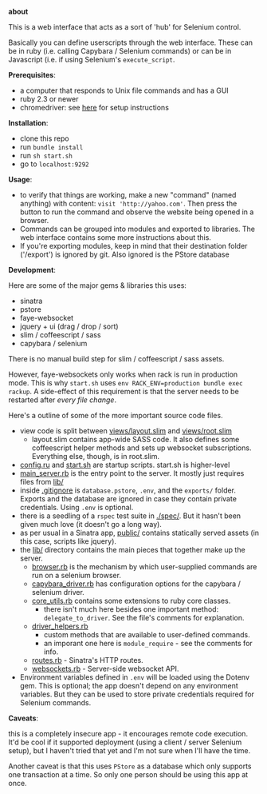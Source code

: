 **about**

This is a web interface that acts as a sort of 'hub' for Selenium control.

Basically you can define userscripts through the web interface. These can
be in ruby (i.e. calling Capybara / Selenium commands) or can be in Javascript 
(i.e. if using Selenium's `execute_script`.

**Prerequisites**:

- a computer that responds to Unix file commands and has a GUI 
- ruby 2.3 or newer
- chromedriver: see [here](https://christopher.su/2015/selenium-chromedriver-ubuntu/)
  for setup instructions

**Installation**:

- clone this repo
- run `bundle install`
- run `sh start.sh`
- go to `localhost:9292`

**Usage**:

- to verify that things are working, make a new "command" (named anything)
 with content: `visit 'http://yahoo.com'`. Then press the button to run the 
 command and observe the website being opened in a browser. 
- Commands can be grouped into modules and exported to libraries. 
The web interface contains some more instructions about this. 
- If you're exporting modules, keep in mind that their destination folder ('/export') 
is ignored by git. Also ignored is the PStore database 

**Development**:

Here are some of the major gems & libraries this uses:

- sinatra
- pstore
- faye-websocket
- jquery + ui (drag / drop / sort)
- slim / coffeescript / sass
- capybara / selenium

There is no manual build step for slim / coffeescript / sass assets. 

However, faye-websockets only works when rack is run in production mode.
This is why `start.sh` uses `env RACK_ENV=production bundle exec rackup`.
A side-effect of this requirement is that the server needs to be restarted
after _every file change_. 

Here's a outline of some of the more important source code files.

- view code is split between [views/layout.slim](views/layout.slim)
  and [views/root.slim](views/root.slim)
  - layout.slim contains app-wide SASS code.
    It also defines some coffeescript helper methods and sets up websocket subscriptions.
    Everything else, though, is in root.slim.
- [config.ru](./config.ru) and [start.sh](./start.sh) are startup scripts.
  start.sh is higher-level
- [main_server.rb](./main_server.rb) is the entry point to the server.
  It mostly just requires files from [lib/](./lib/)
- inside [.gitignore](./gitignore) is `database.pstore`, `.env`,
  and the `exports/` folder. Exports and the database are ignored in case they
  contain private credentials. Using `.env` is optional.
- there is a seedling of a `rspec` test suite in [./spec/](./spec/). But it hasn't
  been given much love (it doesn't go a long way).
- as per usual in a Sinatra app, [public/](./public/) contains statically served
  assets (in this case, scripts like jquery). 
- the [lib/](./lib/) directory contains the main pieces that together make up the server.
  - [browser.rb](./lib/browser.rb) is the mechanism by which user-supplied
    commands are run on a selenium browser.
  - [capybara_driver.rb](./lib/capybara_driver.rb) has configuration options for the 
    capybara / selenium driver.
  - [core_utils.rb](./lib/core_utils.rb) contains some extensions to ruby core classes.
    - there isn't much here besides one important method: `delegate_to_driver`.
      See the file's comments for explanation. 
  - [driver_helpers.rb](./lib/driver_helpers.rb)
    - custom methods that are available to user-defined commands.
    - an imporant one here is `module_require` - see the comments for info. 
  - [routes.rb](./lib/routes.rb) - Sinatra's HTTP routes.
  - [websockets.rb](./lib/websockets.rb) - Server-side websocket API. 
- Environment variables defined in `.env` will be loaded using the Dotenv gem.
  This is optional; the app doesn't depend on any environment variables.
  But they can be used to store private credentials required for Selenium commands. 

**Caveats**:

this is a completely insecure app - it encourages remote code execution.
It'd be cool if it supported deployment (using a client / server Selenium setup),
but I haven't tried that yet and I'm not sure when I'll have the time. 

Another caveat is that this uses `PStore` as a database which only supports
one transaction at a time. So only one person should be using this app at once. 